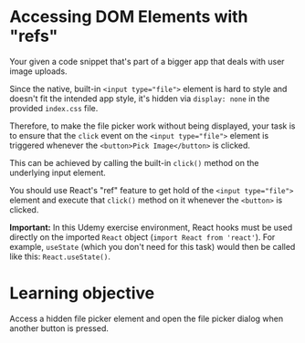 # Accessing DOM Elements with "refs"

Your given a code snippet that's part of a bigger app that deals with user image uploads.

Since the native, built-in `<input type="file">` element is hard to style and doesn't fit the intended app style, it's hidden via `display: none` in the provided `index.css` file.

Therefore, to make the file picker work without being displayed, your task is to ensure that the `click` event on the `<input type="file">` element is triggered whenever the `<button>Pick Image</button>` is clicked.

This can be achieved by calling the built-in `click()` method on the underlying input element.

You should use React's "ref" feature to get hold of the `<input type="file">` element and execute that `click()` method on it whenever the `<button>` is clicked.

<b>Important:</b> In this Udemy exercise environment, React hooks must be used directly on the imported `React` object (`import React from 'react'`). For example, `useState` (which you don't need for this task) would then be called like this: `React.useState()`.

# Learning objective

Access a hidden file picker element and open the file picker dialog when another button is pressed.
